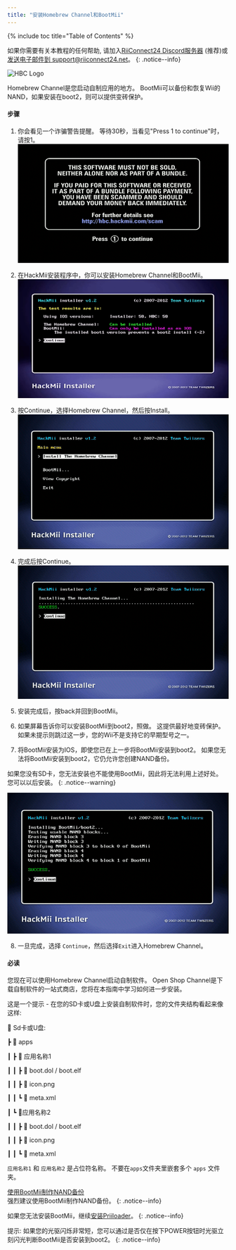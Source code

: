 ```yaml
---
title: "安装Homebrew Channel和BootMii"
---
```


{% include toc title="Table of Contents" %}

如果你需要有关本教程的任何帮助, 请加入[RiiConnect24 Discord服务器](https://discord.gg/rc24) (推荐)或 [发送电子邮件到 support@riiconnect24.net](mailto:support@riiconnect24.net)。
{: .notice--info}

![HBC Logo](/images/hbc.png)

Homebrew Channel是您启动自制应用的地方。 BootMii可以备份和恢复Wii的NAND，如果安装在boot2，则可以提供变砖保护。

#### 步骤

1. 你会看见一个诈骗警告提醒。 等待30秒，当看见"Press 1 to continue"时，请按1。 ![诈骗警告提醒](/images/Wii/ScamScreen.png)

2. 在HackMii安装程序中，你可以安装Homebrew Channel和BootMii。 ![结果](/images/Wii/Results.png)

3. 按Continue，选择Homebrew Channel，然后按Install。 ![安装Homebrew Channel](/images/Wii/InstallHomebrewChannel.png)

4. 完成后按Continue。 ![成功安装Homebrew Channel](/images/Wii/SuccessHBC.png)

5. 安装完成后，按back并回到BootMii。
6. 如果屏幕告诉你可以安装BootMii到boot2，照做。 这提供最好地变砖保护。 如果未提示则跳过这一步，您的Wii不是支持它的早期型号之一。
7. 将BootMii安装为IOS，即使您已在上一步将BootMii安装到boot2。 如果您无法将BootMii安装到boot2，它仍允许您创建NAND备份。

如果您没有SD卡，您无法安装也不能使用BootMii，因此将无法利用上述好处。 您可以以后安装。
{: .notice--warning}

![安装BootMii](/images/Wii/InstallBootMii.png)

8. 一旦完成，选择 `Continue`，然后选择`Exit`进入Homebrew Channel。

#### 必读

您现在可以使用Homebrew Channel启动自制软件。 Open Shop Channel是下载自制软件的一站式商店，您将在本指南中学习如何进一步安装。

这是一个提示 - 在您的SD卡或U盘上安装自制软件时，您的文件夹结构看起来像这样:

💾 Sd卡或U盘:

┣ 📂 apps

┃ ┣ 📂 应用名称1

┃ ┃ ┣ 📄 boot.dol / boot.elf

┃ ┃ ┣ 📄 icon.png

┃ ┃ ┗ 📄 meta.xml

┃ ┗ 📂应用名称2

┃ ┃ ┣ 📄 boot.dol / boot.elf

┃ ┃ ┣ 📄 icon.png

┃ ┃ ┗ 📄 meta.xml

`应用名称1` 和 `应用名称2` 是占位符名称。 不要在`apps`文件夹里嵌套多个 `apps` 文件夹。

[使用BootMii制作NAND备份](bootmii)<br> 强烈建议使用BootMii制作NAND备份。
{: .notice--info}

如果您无法安装BootMii，继续[安装Priiloader](priiloader)。
{: .notice--info}

提示: 如果您的光驱闪烁非常短，您可以通过是否仅在按下POWER按钮时光驱立刻闪光判断BootMii是否安装到boot2。
{: .notice--info}
